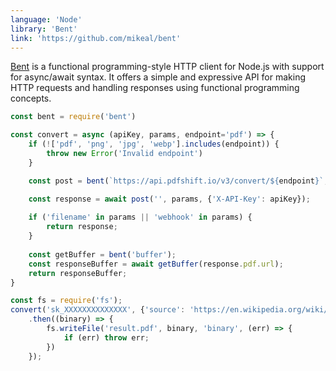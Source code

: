 ```yaml
---
language: 'Node'
library: 'Bent'
link: 'https://github.com/mikeal/bent'
---
```


[Bent](https://github.com/mikeal/bent) is a functional programming-style HTTP client for Node.js with support for async/await syntax. It offers a simple and expressive API for making HTTP requests and handling responses using functional programming concepts.

```javascript
const bent = require('bent')

const convert = async (apiKey, params, endpoint='pdf') => {
    if (!['pdf', 'png', 'jpg', 'webp'].includes(endpoint)) {
        throw new Error('Invalid endpoint')
    }

    const post = bent(`https://api.pdfshift.io/v3/convert/${endpoint}`, 'POST', 'json', 200)

    const response = await post('', params, {'X-API-Key': apiKey});
    
    if ('filename' in params || 'webhook' in params) {
        return response;
    }
    
    const getBuffer = bent('buffer');
    const responseBuffer = await getBuffer(response.pdf.url);
    return responseBuffer;
}
```

```javascript
const fs = require('fs');
convert('sk_XXXXXXXXXXXXXX', {'source': 'https://en.wikipedia.org/wiki/REST'})
    .then((binary) => {
        fs.writeFile('result.pdf', binary, 'binary', (err) => {
            if (err) throw err;
        })
    });
```
